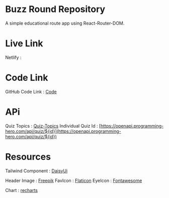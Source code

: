 # Buzz Round Repository
A simple educational route app using React-Router-DOM.

# Live Link
Netlify : 

# Code Link
GitHub Code Link : [Code](https://github.com/programming-hero-web-course2/b6-quiz-crackerz-thesanchitadevi)

# APi
Quiz Topics : [Quiz-Topics](https://openapi.programming-hero.com/api/quiz)
Individual Quiz Id : [https://openapi.programming-hero.com/api/quiz/${id}](https://openapi.programming-hero.com/api/quiz/${id})

# Resources
Tailwind Component : [DaisyUi](https://daisyui.com/) 

Header Image : [Freepik](https://www.freepik.com/)
FavIcon : [Flaticon](https://www.flaticon.com/)
EyeIcon : [Fontawesome](https://fontawesome.com/)

Chart : [recharts](https://recharts.org/en-US)